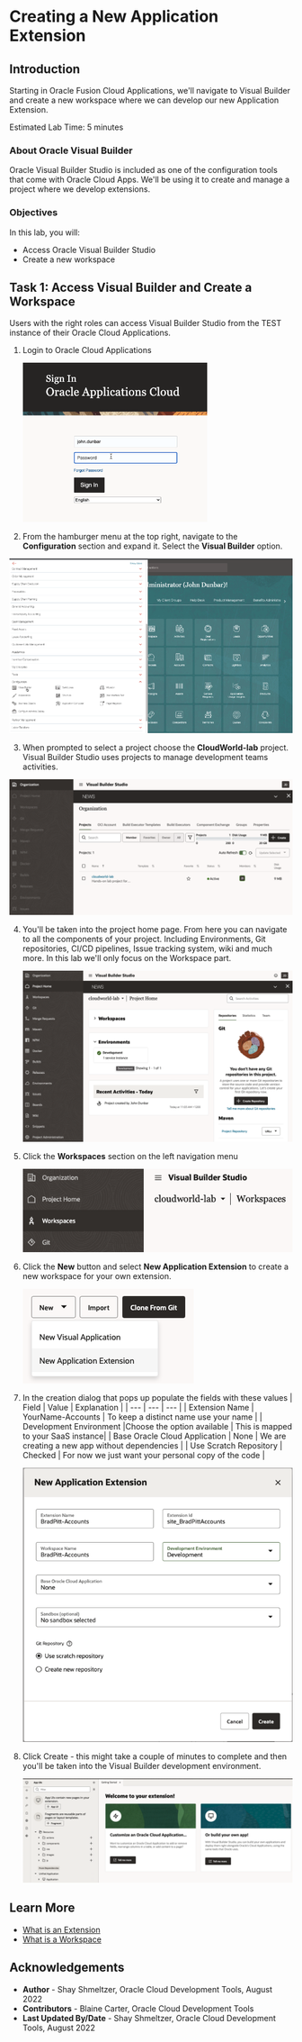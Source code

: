 # Creating a New Application Extension

## Introduction

Starting in Oracle Fusion Cloud Applications, we'll navigate to Visual Builder and create a new workspace where we can develop our new Application Extension.

Estimated Lab Time: 5 minutes

### About Oracle Visual Builder
Oracle Visual Builder Studio is included as one of the configuration tools that come with Oracle Cloud Apps. We'll be using it to create and manage a project where we develop extensions.

### Objectives

In this lab, you will:
* Access Oracle Visual Builder Studio
* Create a new workspace


## Task 1: Access Visual Builder and Create a Workspace

Users with the right roles can access Visual Builder Studio from the TEST instance of their Oracle Cloud Applications.

1. Login to Oracle Cloud Applications

	![login screen](images/login.png)

2. From the hamburger menu at the top right, navigate to the **Configuration** section and expand it. Select the **Visual Builder** option.

  ![Main menu](images/menu.png)

3. When prompted to select a project choose the **CloudWorld-lab** project. Visual Builder Studio uses projects to manage development teams activities.

  ![Projects](images/projects.png)

4. You'll be taken into the project home page. From here you can navigate to all the components of your project. Including Environments, Git repositories, CI/CD pipelines, Issue tracking system, wiki and much more. In this lab we'll only focus on the Workspace part.

	![Home Page](images/homepage.png)

5. Click the **Workspaces** section on the left navigation menu

	![Image alt text](images/workspace.png)

6. Click the **New** button and select **New Application Extension** to create a new workspace for your own extension.

	![Image alt text](images/newWorkspace.png)

7. In the creation dialog that pops up populate the fields with these values
| Field | Value | Explanation |
| --- | --- | --- |
| Extension Name | YourName-Accounts | To keep a distinct name use your name  |
| Development Environment |Choose the option available | This is mapped to your SaaS instance|
| Base Oracle Cloud Application | None | We are creating a new app without dependencies |
| Use Scratch Repository | Checked | For now we just want your personal copy of the code |

	![workspace settings](images/workspacesettings.png)

8. Click Create - this might take a couple of minutes to complete and then you'll be taken into the Visual Builder development environment.

	![visual editor](images/results.png)
## Learn More

* [What is an Extension](https://docs.oracle.com/en/cloud/paas/visual-builder/visualbuilder-building-appui/basics.html#GUID-A729A4FB-CD2E-48C8-BDE3-577DEE835332)
* [What is a Workspace](https://docs.oracle.com/en/cloud/paas/visual-builder/visualbuilder-building-appui/basics.html#GUID-8E1EF322-51B5-4411-BAAA-F2AB3796C8FB)

## Acknowledgements
* **Author** - Shay Shmeltzer, Oracle Cloud Development Tools, August 2022
* **Contributors** -  Blaine Carter, Oracle Cloud Development Tools
* **Last Updated By/Date** - Shay Shmeltzer, Oracle Cloud Development Tools, August 2022
